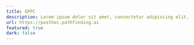 ```yaml
---
title: GPPC
description: Lorem ipsum dolor sit amet, consectetur adipiscing elit.
url: https://posthoc.pathfinding.ai
featured: true
dark: false
---
```

